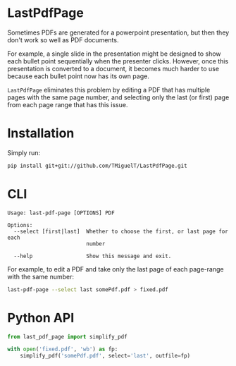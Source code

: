 # LastPdfPage

Sometimes PDFs are generated for a powerpoint presentation, but then they don't work so well as PDF documents.

For example, a single slide in the presentation might be designed to show each bullet point sequentially when the
presenter clicks.
However, once this presentation is converted to a document, it becomes much harder to use because each
bullet point now has its own page.

`LastPdfPage` eliminates this problem by editing a PDF that has multiple pages with the same page number, and selecting
only the last (or first) page from each page range that has this issue.

# Installation

Simply run:

```bash
pip install git+git://github.com/TMiguelT/LastPdfPage.git
```

# CLI

```
Usage: last-pdf-page [OPTIONS] PDF

Options:
  --select [first|last]  Whether to choose the first, or last page for each
                         number

  --help                 Show this message and exit.
```

For example, to edit a PDF and take only the last page of each page-range with the same number:
```bash
last-pdf-page --select last somePdf.pdf > fixed.pdf
```

# Python API

```python
from last_pdf_page import simplify_pdf

with open('fixed.pdf', 'wb') as fp:
    simplify_pdf('somePdf.pdf', select='last', outfile=fp)
```
